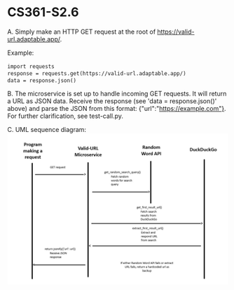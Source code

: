 # CS361-S2.6
A. Simply make an HTTP GET request at the root of https://valid-url.adaptable.app/.

Example:
```python:
import requests
response = requests.get(https://valid-url.adaptable.app/)
data = response.json()
```

B. The microservice is set up to handle incoming GET requests. It will return a URL as JSON data. Receive the response (see 'data = response.json()' above) and parse the JSON from this format: {"url":"https://example.com"}. For further clarification, see test-call.py.

C. UML sequence diagram: ![UML sequence diagram](https://github.com/davidkrigbaum/CS361-S2.6/blob/main/UML.jpg)